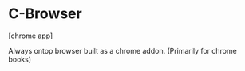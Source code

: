 # C-Browser
[chrome app]

Always ontop browser built as a chrome addon. (Primarily for chrome books)

